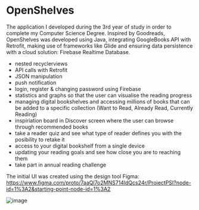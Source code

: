 # OpenShelves
The application I developed during the 3rd year of study in order to complete my Computer Science Degree. Inspired by Goodreads, OpenShelves was developed using Java, integrating GoogleBooks API with Retrofit, making use of frameworks like Glide and ensuring data persistence with a cloud solution: Firebase Realtime Database.

- nested recyclerviews
- API calls with Retrofit
- JSON manipulation
- push notification
- login, register & changing password using Firebase
- statistics and graphs so that the user can visualise the reading progress
- managing digital bookshelves and accessing millions of books that can be added to a specific collection (Want to Read, Already Read, Currently Reading)
- inspiriation board in Discover screen where the user can browse through recommended books
- take a reader quiz and see what type of reader defines you with the posibility to retake it
- access to your digital bookshelf from a single device
- updating your reading goals and see how close you are to reaching them
- take part in annual reading challenge

The initial UI was created using the design tool Figma: https://www.figma.com/proto/7aaQl7o2MNS714ldQcs24r/ProiectPSI?node-id=1%3A2&starting-point-node-id=1%3A2

![image](https://user-images.githubusercontent.com/75119826/187410683-359a08ff-9ebf-495e-957f-9a7a2b01c822.png)

